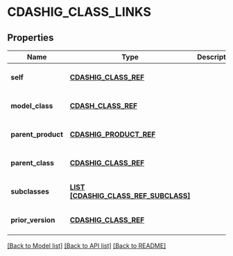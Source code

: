 # CDASHIG_CLASS_LINKS

## Properties
Name | Type | Description | Notes
------------ | ------------- | ------------- | -------------
**self** | [**CDASHIG_CLASS_REF**](CdashigClassRef.md) |  | [optional] [default to null]
**model_class** | [**CDASH_CLASS_REF**](CdashClassRef.md) |  | [optional] [default to null]
**parent_product** | [**CDASHIG_PRODUCT_REF**](CdashigProductRef.md) |  | [optional] [default to null]
**parent_class** | [**CDASHIG_CLASS_REF**](CdashigClassRef.md) |  | [optional] [default to null]
**subclasses** | [**LIST [CDASHIG_CLASS_REF_SUBCLASS]**](CdashigClassRefSubclass.md) |  | [optional] [default to null]
**prior_version** | [**CDASHIG_CLASS_REF**](CdashigClassRef.md) |  | [optional] [default to null]

[[Back to Model list]](../README.md#documentation-for-models) [[Back to API list]](../README.md#documentation-for-api-endpoints) [[Back to README]](../README.md)


